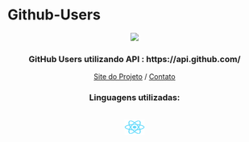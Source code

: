 # Github-Users

<p align="center">
  <img src="https://i.imgur.com/K9yaeZq.png" width="350">
  <h3 align="center">GitHub Users utilizando API : https://api.github.com/</h3>
</p>
<p align="center"> 
  <a href="https://igor-v-santana.github.io/GithubUsers-React//">Site do Projeto</a> /
  <a href="https://www.linkedin.com/in/igor-santanaa/">Contato</a>
</p>

 <h3 align="center">Linguagens utilizadas:</h3>
 <div style="display: inline_block" align="center"><br>
  <img align="center" alt="Igor-React" height="30" width="40" src="https://raw.githubusercontent.com/devicons/devicon/master/icons/react/react-original.svg">
<div> 
